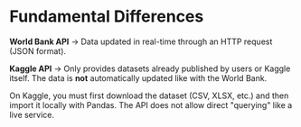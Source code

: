 # Fundamental Differences

**World Bank API** → Data updated in real-time through an HTTP request
(JSON format).

**Kaggle API** → Only provides datasets already published by users or
Kaggle itself. The data is **not** automatically updated like with the
World Bank.

On Kaggle, you must first download the dataset (CSV, XLSX, etc.) and
then import it locally with Pandas. The API does not allow direct
"querying" like a live service.

